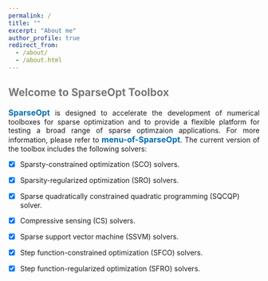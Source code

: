 ```yaml
---
permalink: /
title: ""
excerpt: "About me"
author_profile: true
redirect_from: 
  - /about/
  - /about.html
---
```


<style>
a:link {
  text-decoration: none;
}

a:visited {
  text-decoration: none;
}

a:hover {
  text-decoration: underline;
}

a:active {
  text-decoration: underline;
}
</style>

##  <span style="color:#777777"><b> Welcome to SparseOpt Toolbox</b></span> 

<div style="text-align:justify">  
<a style="font-size: 16px; font-weight: bold;color:#006DB0" href="https://github.com/ShenglongZhou/CSpack" target="_blank">SparseOpt</a> is designed to accelerate the development of numerical toolboxes for sparse optimization and to provide a flexible platform for testing a broad range of sparse optimzaion applications. For more information, please refer to <a style="font-size: 16px; font-weight: bold;color:#006DB0" href="" target="_blank">menu-of-SparseOpt</a>.  The current version of the toolbox includes the following solvers:
</div>
 
- [x]  Sparsty-constrained optimization (SCO) solvers.
- [x]  Sparsity-regularized optimization (SRO) solvers.
- [x]  Sparse quadratically constrained quadratic programming (SQCQP) solver.
- [x]  Compressive sensing (CS) solvers.
- [x]  Sparse support vector machine (SSVM) solvers.
- [x]  Step function-constrained optimization (SFCO) solvers.
- [x]  Step function-regularized optimization (SFRO) solvers.

